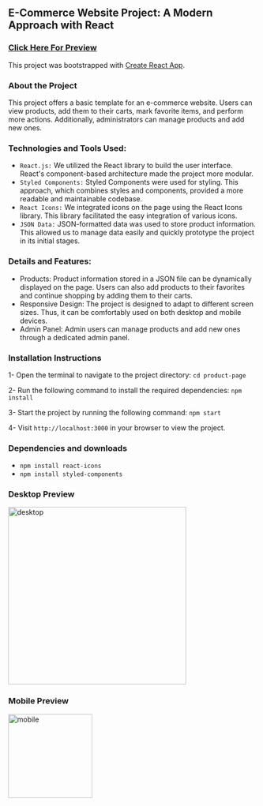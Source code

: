 ## E-Commerce Website Project: A Modern Approach with React

### [Click Here For Preview](https://product-page-neon-one.vercel.app/)

This project was bootstrapped with [Create React App](https://github.com/facebook/create-react-app).

### About the Project
This project offers a basic template for an e-commerce website. Users can view products, add them to their carts, mark favorite items, and perform more actions. Additionally, administrators can manage products and add new ones.

### Technologies and Tools Used:

* `React.js:` We utilized the React library to build the user interface. React's component-based architecture made the project more modular.
* `Styled Components:` Styled Components were used for styling. This approach, which combines styles and components, provided a more readable and maintainable codebase.
* `React Icons:` We integrated icons on the page using the React Icons library. This library facilitated the easy integration of various icons.
* `JSON Data:` JSON-formatted data was used to store product information. This allowed us to manage data easily and quickly prototype the project in its initial stages.

### Details and Features:

* Products: Product information stored in a JSON file can be dynamically displayed on the page. Users can also add products to their favorites and continue shopping by adding them to their carts.
* Responsive Design: The project is designed to adapt to different screen sizes. Thus, it can be comfortably used on both desktop and mobile devices.
* Admin Panel: Admin users can manage products and add new ones through a dedicated admin panel.

### Installation Instructions

1- Open the terminal to navigate to the project directory:
`cd product-page`

2- Run the following command to install the required dependencies:
`npm install`

3- Start the project by running the following command:
`npm start`

4- Visit `http://localhost:3000` in your browser to view the project.

### Dependencies and downloads

* `npm install react-icons`
* `npm install styled-components`

### Desktop Preview

<img width="360" alt="desktop" src="https://github.com/hilmiataay/product-page/assets/91831803/39ec7ad9-5d80-4b74-b950-cc4739b460aa">

### Mobile Preview

<img width="170" alt="mobile" src="https://github.com/hilmiataay/product-page/assets/91831803/f70f5442-2cfa-41c9-adc5-4b0d17069b58">
